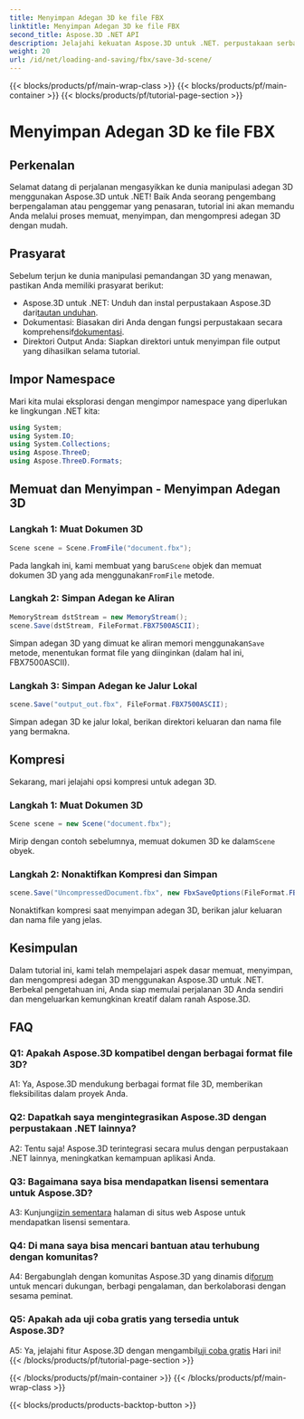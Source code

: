 ```yaml
---
title: Menyimpan Adegan 3D ke file FBX
linktitle: Menyimpan Adegan 3D ke file FBX
second_title: Aspose.3D .NET API
description: Jelajahi kekuatan Aspose.3D untuk .NET. perpustakaan serbaguna untuk manipulasi pemandangan 3D yang mulus. Muat, simpan, dan kompres dengan mudah.
weight: 20
url: /id/net/loading-and-saving/fbx/save-3d-scene/
---
```


{{< blocks/products/pf/main-wrap-class >}}
{{< blocks/products/pf/main-container >}}
{{< blocks/products/pf/tutorial-page-section >}}

# Menyimpan Adegan 3D ke file FBX

## Perkenalan

Selamat datang di perjalanan mengasyikkan ke dunia manipulasi adegan 3D menggunakan Aspose.3D untuk .NET! Baik Anda seorang pengembang berpengalaman atau penggemar yang penasaran, tutorial ini akan memandu Anda melalui proses memuat, menyimpan, dan mengompresi adegan 3D dengan mudah.

## Prasyarat

Sebelum terjun ke dunia manipulasi pemandangan 3D yang menawan, pastikan Anda memiliki prasyarat berikut:

-  Aspose.3D untuk .NET: Unduh dan instal perpustakaan Aspose.3D dari[tautan unduhan](https://releases.aspose.com/3d/net/).
-  Dokumentasi: Biasakan diri Anda dengan fungsi perpustakaan secara komprehensif[dokumentasi](https://reference.aspose.com/3d/net/).
- Direktori Output Anda: Siapkan direktori untuk menyimpan file output yang dihasilkan selama tutorial.

## Impor Namespace

Mari kita mulai eksplorasi dengan mengimpor namespace yang diperlukan ke lingkungan .NET kita:

```csharp
using System;
using System.IO;
using System.Collections;
using Aspose.ThreeD;
using Aspose.ThreeD.Formats;
```

## Memuat dan Menyimpan - Menyimpan Adegan 3D

### Langkah 1: Muat Dokumen 3D

```csharp
Scene scene = Scene.FromFile("document.fbx");
```

 Pada langkah ini, kami membuat yang baru`Scene` objek dan memuat dokumen 3D yang ada menggunakan`FromFile` metode.

### Langkah 2: Simpan Adegan ke Aliran

```csharp
MemoryStream dstStream = new MemoryStream();
scene.Save(dstStream, FileFormat.FBX7500ASCII);
```

 Simpan adegan 3D yang dimuat ke aliran memori menggunakan`Save` metode, menentukan format file yang diinginkan (dalam hal ini, FBX7500ASCII).


### Langkah 3: Simpan Adegan ke Jalur Lokal

```csharp
scene.Save("output_out.fbx", FileFormat.FBX7500ASCII);
```

Simpan adegan 3D ke jalur lokal, berikan direktori keluaran dan nama file yang bermakna.

## Kompresi

Sekarang, mari jelajahi opsi kompresi untuk adegan 3D.

### Langkah 1: Muat Dokumen 3D

```csharp
Scene scene = new Scene("document.fbx");
```

 Mirip dengan contoh sebelumnya, memuat dokumen 3D ke dalam`Scene` obyek.

### Langkah 2: Nonaktifkan Kompresi dan Simpan

```csharp
scene.Save("UncompressedDocument.fbx", new FbxSaveOptions(FileFormat.FBX7500ASCII) { EnableCompression = false });
```

Nonaktifkan kompresi saat menyimpan adegan 3D, berikan jalur keluaran dan nama file yang jelas.

## Kesimpulan

Dalam tutorial ini, kami telah mempelajari aspek dasar memuat, menyimpan, dan mengompresi adegan 3D menggunakan Aspose.3D untuk .NET. Berbekal pengetahuan ini, Anda siap memulai perjalanan 3D Anda sendiri dan mengeluarkan kemungkinan kreatif dalam ranah Aspose.3D.

## FAQ

### Q1: Apakah Aspose.3D kompatibel dengan berbagai format file 3D?

A1: Ya, Aspose.3D mendukung berbagai format file 3D, memberikan fleksibilitas dalam proyek Anda.

### Q2: Dapatkah saya mengintegrasikan Aspose.3D dengan perpustakaan .NET lainnya?

A2: Tentu saja! Aspose.3D terintegrasi secara mulus dengan perpustakaan .NET lainnya, meningkatkan kemampuan aplikasi Anda.

### Q3: Bagaimana saya bisa mendapatkan lisensi sementara untuk Aspose.3D?

 A3: Kunjungi[izin sementara](https://purchase.aspose.com/temporary-license/) halaman di situs web Aspose untuk mendapatkan lisensi sementara.

### Q4: Di mana saya bisa mencari bantuan atau terhubung dengan komunitas?

 A4: Bergabunglah dengan komunitas Aspose.3D yang dinamis di[forum](https://forum.aspose.com/c/3d/18) untuk mencari dukungan, berbagi pengalaman, dan berkolaborasi dengan sesama peminat.

### Q5: Apakah ada uji coba gratis yang tersedia untuk Aspose.3D?

 A5: Ya, jelajahi fitur Aspose.3D dengan mengambil[uji coba gratis](https://releases.aspose.com/) Hari ini!
{{< /blocks/products/pf/tutorial-page-section >}}

{{< /blocks/products/pf/main-container >}}
{{< /blocks/products/pf/main-wrap-class >}}

{{< blocks/products/products-backtop-button >}}
